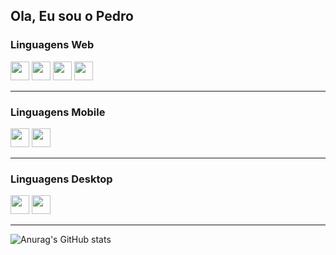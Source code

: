 ## Ola, Eu sou o Pedro

### Linguagens Web

<img height = "30em" widht = "30em" src="https://cdn.jsdelivr.net/gh/devicons/devicon/icons/javascript/javascript-plain.svg" />
<img height = "30em" widht = "30em" src="https://cdn.jsdelivr.net/gh/devicons/devicon/icons/css3/css3-plain.svg" />
<img height = "30em" widht = "30em" src="https://cdn.jsdelivr.net/gh/devicons/devicon/icons/html5/html5-plain.svg" />
<img height = "30em" widht = "30em" src="https://cdn.jsdelivr.net/gh/devicons/devicon/icons/react/react-original.svg" />

___

### Linguagens Mobile

<img height = "30em" widht = "30em" src="https://cdn.jsdelivr.net/gh/devicons/devicon/icons/nodejs/nodejs-original.svg" />
<img height = "30em" widht = "30em" src="https://cdn.jsdelivr.net/gh/devicons/devicon/icons/react/react-original.svg" />

___

### Linguagens Desktop

<img height = "30em" widht = "30em" src="https://cdn.jsdelivr.net/gh/devicons/devicon/icons/csharp/csharp-line.svg" />
<img height = "30em" widht = "30em" src="https://cdn.jsdelivr.net/gh/devicons/devicon/icons/java/java-plain.svg" />

___

![Anurag's GitHub stats](https://github-readme-stats.vercel.app/api?username=pedrosaloma&show_icons=true&theme=radical)


